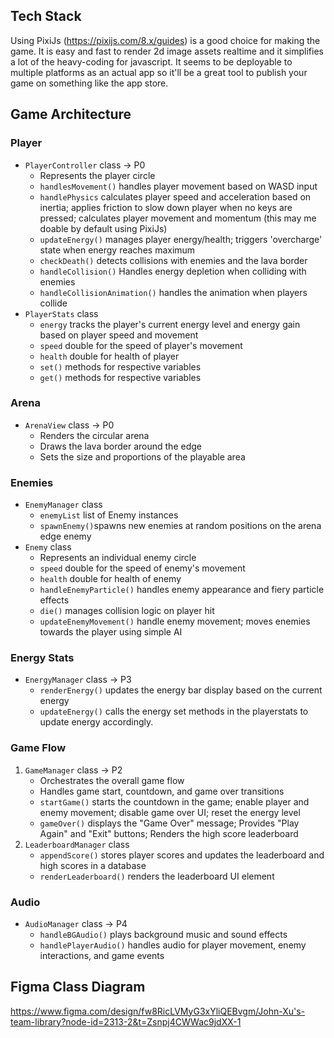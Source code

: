 ## Tech Stack
Using PixiJs (https://pixijs.com/8.x/guides) is a good choice for making the game. It is easy and fast to render 2d image assets realtime and it simplifies a lot of the heavy-coding for javascript. It seems to be deployable to multiple platforms as an actual app so it'll be a great tool to publish your game on something like the app store.

## Game Architecture
### Player
- `PlayerController` class -> P0
  - Represents the player circle
  - `handlesMovement()` handles player movement based on WASD input
  - `handlePhysics` calculates player speed and acceleration based on inertia; applies friction to slow down player when no keys are pressed; calculates player movement and momentum (this may me doable by default using PixiJs) 
  - `updateEnergy()` manages player energy/health; triggers 'overcharge' state when energy reaches maximum
  - `checkDeath()` detects collisions with enemies and the lava border
  - `handleCollision()` Handles energy depletion when colliding with enemies
  - `handleCollisionAnimation()` handles the animation when players collide
- `PlayerStats` class
  - `energy` tracks the player's current energy level and energy gain based on player speed and movement
  - `speed` double for the speed of player's movement
  - `health` double for health of player
  - `set()` methods for respective variables
  - `get()` methods for respective variables

### Arena
- `ArenaView` class -> P0
  - Renders the circular arena
  - Draws the lava border around the edge
  - Sets the size and proportions of the playable area

### Enemies
- `EnemyManager` class
  - `enemyList` list of Enemy instances
  - `spawnEnemy()`spawns new enemies at random positions on the arena edge
enemy
- `Enemy` class
  - Represents an individual enemy circle
  - `speed` double for the speed of enemy's movement
  - `health` double for health of enemy
  - `handleEnemyParticle()` handles enemy appearance and fiery particle effects
  - `die()` manages collision logic on player hit
  - `updateEnemyMovement()` handle enemy movement; moves enemies towards the player using simple AI 

### Energy Stats
- `EnergyManager` class -> P3
  - `renderEnergy()` updates the energy bar display based on the current energy
  - `updateEnergy()` calls the energy set methods in the playerstats to update energy accordingly.

### Game Flow
1. `GameManager` class -> P2
   - Orchestrates the overall game flow
   - Handles game start, countdown, and game over transitions
   - `startGame()` starts the countdown in the game; enable player and enemy movement; disable game over UI; reset the energy level
   - `gameOver()` displays the "Game Over" message; Provides "Play Again" and "Exit" buttons; Renders the high score leaderboard
2. `LeaderboardManager` class
   - `appendScore()` stores player scores and updates the leaderboard and high scores in a database
   - `renderLeaderboard()` renders the leaderboard UI element 

### Audio
- `AudioManager` class -> P4
  - `handleBGAudio()` plays background music and sound effects
  - `handlePlayerAudio()` handles audio for player movement, enemy interactions, and game events

 ## Figma Class Diagram
 https://www.figma.com/design/fw8RicLVMyG3xYliQEBvgm/John-Xu's-team-library?node-id=2313-2&t=Zsnpj4CWWac9jdXX-1
